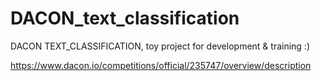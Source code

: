 # DACON_text_classification
DACON TEXT_CLASSIFICATION, toy project for development &amp; training :)

https://www.dacon.io/competitions/official/235747/overview/description
